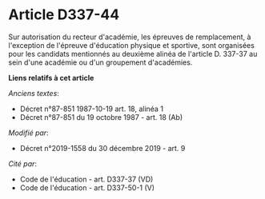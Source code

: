 # Article D337-44

Sur autorisation du recteur d'académie, les épreuves de remplacement, à l'exception de l'épreuve d'éducation physique et
sportive, sont organisées pour les candidats mentionnés au deuxième alinéa de l'article D. 337-37 au sein d'une académie ou
d'un groupement d'académies.

**Liens relatifs à cet article**

_Anciens textes_:

  - Décret n°87-851 1987-10-19 art. 18, alinéa 1
  - Décret n°87-851 du 19 octobre 1987 - art. 18 (Ab)

_Modifié par_:

  - Décret n°2019-1558 du 30 décembre 2019 - art. 9

_Cité par_:

  - Code de l'éducation - art. D337-37 (VD)
  - Code de l'éducation - art. D337-50-1 (V)
